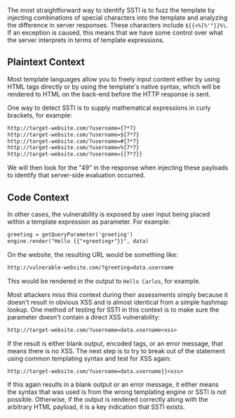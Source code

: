 The most straightforward way to identify SSTI is to fuzz the template by injecting combinations of special characters into the template and analyzing the difference in server responses. These characters include `${{<%[%'"}}%\`. If an exception is caused, this means that we have some control over what the server interprets in terms of template expressions.
## Plaintext Context
Most template languages allow you to freely input content either by using HTML tags directly or by using the template's native syntax, which will be rendered to HTML on the back-end before the HTTP response is sent.

One way to detect SSTI is to supply mathematical expressions in curly brackets, for example:
```txt
http://target-website.com/?username={7*7}
http://target-website.com/?username=${7*7}
http://target-website.com/?username=#{7*7}
http://target-website.com/?username=%{7*7}
http://target-website.com/?username={{7*7}}
```
We will then look for the "49" in the response when injecting these payloads to identify that server-side evaluation occurred.
## Code Context
In other cases, the vulnerability is exposed by user input being placed within a template expression as parameter. For example:
```txt
greeting = getQueryParameter('greeting')
engine.render("Hello {{"+greeting+"}}", data)
```
On the website, the resulting URL would be something like:
```txt
http://vulnerable-website.com/?greeting=data.username
```
This would be rendered in the output to `Hello Carlos`, for example.

Most attackers miss this context during their assessments simply because it doesn't result in obvious XSS and is almost identical from a simple hashmap lookup. One method of testing for SSTI in this context is to make sure the parameter doesn't contain a direct XSS vulnerability:
```txt
http://target-website.com/?username=data.username<xss>
```
If the result is either blank output, encoded tags, or an error message, that means there is no XSS. The next step is to try to break out of the statement using common templating syntax and test for XSS again:
```txt
http://target-website.com/?username=data.username}}<xss>
```
If this again results in a blank output or an error message, it either means the syntax that was used is from the wrong templating engine or SSTI is not possible. Otherwise, if the output is rendered correctly along with the arbitrary HTML payload, it is a key indication that SSTI exists.